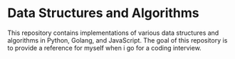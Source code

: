 

 <body>
    <h1>Data Structures and Algorithms</h1>
    <p>This repository contains implementations of various data structures and algorithms in Python, Golang, and JavaScript. 
    The goal of this repository is to provide a reference for myself when i go for a coding interview.</p>
  </body>
</html>
